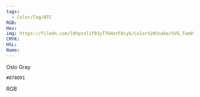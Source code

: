 ```yaml
---
tags:
  - Color/Tag/NTC
RGB:
Hex:
img: https://filedn.com/l0hpzxl1f01yT7GHxtF8cyk/Color%20Snake/SVG_Tumb%20Mass%20No%20Name/878D91.svg
CMYK:
HSL:
Name:
---
```

Oslo Gray
```palette
#878D91
```
RGB
